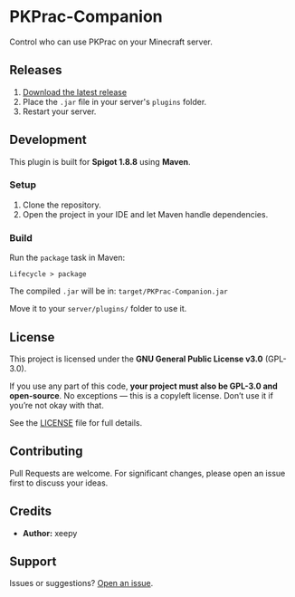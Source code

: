 # PKPrac-Companion

Control who can use PKPrac on your Minecraft server.

## Releases

1. [Download the latest release](https://github.com/xeepy/PKPrac-Companion/releases)
2. Place the `.jar` file in your server's `plugins` folder.
3. Restart your server.


## Development

This plugin is built for **Spigot 1.8.8** using **Maven**.

### Setup

1. Clone the repository.
2. Open the project in your IDE and let Maven handle dependencies.

### Build

Run the `package` task in Maven:

```
Lifecycle > package
```

The compiled `.jar` will be in:
`target/PKPrac-Companion.jar`

Move it to your `server/plugins/` folder to use it.

## License

This project is licensed under the **GNU General Public License v3.0** (GPL-3.0).

If you use any part of this code, **your project must also be GPL-3.0 and open-source**. No exceptions — this is a copyleft license. Don’t use it if you’re not okay with that.

See the [LICENSE](LICENSE) file for full details.

## Contributing

Pull Requests are welcome. For significant changes, please open an issue first to discuss your ideas.

## Credits

* **Author:** xeepy

## Support

Issues or suggestions? [Open an issue](../../issues).
